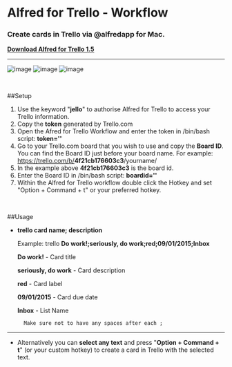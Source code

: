 

# Alfred for Trello - Workflow
### Create cards in Trello via @alfredapp for Mac.


[**Download Alfred for Trello 1.5**](https://github.com/MikoMagni/Alfred-for-Trello/releases/tag/v1.5)

---

![image](https://www.dropbox.com/s/trtwkm1dtzpuwb8/alfred.png)
![image](https://www.dropbox.com/s/t0uotwizpkzgh37/notification.png)
![image](https://www.dropbox.com/s/h0aky0ycx2uz627/trello.png)

<br>

##Setup

1. Use the keyword "<b>jello</b>" to authorise Alfred for Trello to access your Trello information.
2. Copy the **token** generated by Trello.com
3. Open the Afred for Trello Workflow and enter the token in /bin/bash script: **token=''**
4. Go to your Trello.com board that you wish to use and copy the **Board ID**. You can find the Board ID just before your board name. For example: https://trello.com/b/<b>4f21cb176603c3</b>/yourname/       
5. In the example above <b>4f21cb176603c3</b> is the board id.
6. Enter the Board ID in /bin/bash script: **boardid=''**
7. Within the Alfred for Trello workflow double click the Hotkey and set "Option + Command + t" or your preferred hotkey.



<br>

##Usage

* **trello card name; description**
        
	Example: trello **Do work!;seriously, do work;red;09/01/2015;Inbox**

	**Do work!** - Card title 

	**seriously, do work** - Card description
	
	**red** - Card label
	
	**09/01/2015** - Card due date
	
	**Inbox** - List Name
	
        Make sure not to have any spaces after each ;

---

*  Alternatively you can **select any text** and press "<b>Option + Command + t</b>" (or your custom hotkey) to create a card in Trello with the selected text.
